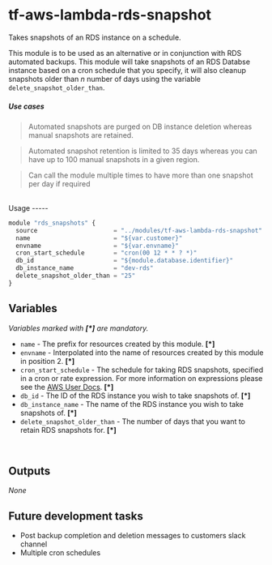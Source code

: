 tf-aws-lambda-rds-snapshot
========================

Takes snapshots of an RDS instance on a schedule.

This module is to be used as an alternative or in conjunction with RDS automated backups.
This module will take snapshots of an RDS Databse instance based on a cron schedule that you specify, it will also cleanup snapshots older than _n_ number of days using the variable `delete_snapshot_older_than`. 

##### Use cases
> Automated snapshots are purged on DB instance deletion whereas manual snapshots are retained.

> Automated snapshot retention is limited to 35 days whereas you can have up to 100 manual snapshots in a given region.

> Can call the module multiple times to have more than one snapshot per day if required

<br />
Usage
-----

```js
module "rds_snapshots" {
  source                     = "../modules/tf-aws-lambda-rds-snapshot"
  name                       = "${var.customer}"
  envname                    = "${var.envname}"
  cron_start_schedule        = "cron(00 12 * * ? *)"
  db_id                      = "${module.database.identifier}"
  db_instance_name           = "dev-rds"
  delete_snapshot_older_than = "25"
}
```

Variables
---------
_Variables marked with **[*]** are mandatory._

- `name` - The prefix for resources created by this module. **[*]**
- `envname` - Interpolated into the name of resources created by this module in position 2.  **[*]**
- `cron_start_schedule` - The schedule for taking RDS snapshots, specified in a cron or rate expression. For more information on expressions please see the [AWS User Docs](http://docs.aws.amazon.com/AmazonCloudWatch/latest/events/ScheduledEvents.html). **[*]**
- `db_id` - The ID of the RDS instance you wish to take snapshots of. **[*]**
- `db_instance_name` - The name of the RDS instance you wish to take snapshots of. **[*]**
- `delete_snapshot_older_than` - The number of days that you want to retain RDS snapshots for. **[*]**
<br />

Outputs
-------
_None_
<br />

Future development tasks
--------
* Post backup completion and deletion messages to customers slack channel
* Multiple cron schedules
